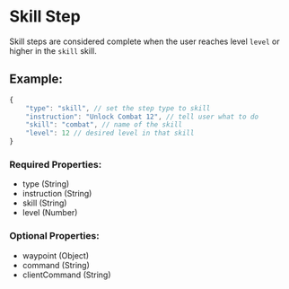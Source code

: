 # Skill Step
Skill steps are considered complete when the user reaches level ``level`` or higher in the ``skill`` skill.

## Example:
```js
{
    "type": "skill", // set the step type to skill
    "instruction": "Unlock Combat 12", // tell user what to do
    "skill": "combat", // name of the skill
    "level": 12 // desired level in that skill
}
```
### Required Properties:
- type (String)
- instruction (String)
- skill (String)
- level (Number)

### Optional Properties:
- waypoint (Object)
- command (String)
- clientCommand (String)
